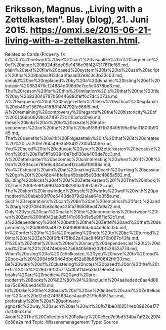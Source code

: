 # Eriksson, Magnus. „Living with a Zettelkasten“. Blay (blog), 21. Juni 2015. https://omxi.se/2015-06-21-living-with-a-zettelkasten.html.

Related to Cards (Property 1): In%20a%20network%20we%20can't%20visualize%20a%20sequence%20of%20more%206024d5de09e1436e98f4243176f1ef69.md, plain%20text%20file%20based%20system%20is%20to%20use%20scripts%20tha%209badea913dca4faaad32e8c3c3b23c03.md, should%20be%20replaced%20by%20a%20dynamic%20listing%20of%20indexic%20883476cf24884d098d9e7ce5e0878be3.md, The%20reason%20for%20this%20limitation%20is%20that%20the%20file%20sy%20833046787b50446890feff6c7d43073a.md, A%20sequence%20of%20Folgezetteln%20links%20without%20explanati%20cb49bf15676c41ff881474792fe866f5.md, A%20remaining%20controversy%20regards%20the%20historicity%20of%2001469b0929bc471f9772c1165afcd0e6.md, these%20links%20or%20to%20create%20note-sequences%20on%20the%20fly%20ba8f88d7fb39405195e95e01800b9045.md, The%20benefits%20with%20Folgezetteln%20is%20that%20it%20creates%20%20c7a20fef764a49e3b93412730fd1409e.md, You%20need%20to%20educate%20your%20Zettelkasten%20because%20on%20d%20a11a5ff1b93940a7bd130eb400de7dc3.md, A%20Zettelkasten%20becomes%20uninteresting%20when%201)%20It%20do%20394cce76fe9c434cbd412ca6b110988a.md, You%20should%20aim%20at%20making%20each%20writing%20session%20go%20t%20e48b44bfe1ae45bab85e93dc4885a582.md, Building%20blocks%20of%20a%20Zettelkasten%201%20The%20Inbox;%20The%200fe1e91599074309828fdafb97fa972c.md, The%20short%20knowledge%20cycle%20works%20well%20with%20pomodoro%20ebeb93f70c5443dc879d2a1ae64d355e.md, Such%20separations%20can%20be%20an%20empirical%20fact,%20and%20arg%20708435e3c8ce435fa796558ed47c9a72.md, Only%20you%20can%20make%20the%20connections%20between%20two%20Zett%209fd042ab9d5141c893d9e5e98f1c52b1.md, a%20dependency%20of%20both%20the%20Zettel%20and%20the%20dependency%20d9893a4872d34669906dab44c9cfcd5b.md, In%20order%20for%20a%20reading%20note%20to%20be%20turned%20into%20a%20Ze%20f6fb4751b02a43ac846fb76b067c43fa.md, If%20a%20Zettel%20has%20too%20many%20dependencies%20to%20stand%20on%20%20474e0de4756940568e232b152652a77d.md, When%20using%20a%20Zettelkasten,%20you%20have%20to%20read%20books%20%2084b6f0464dbc452a88b85ff0642f4f30.md, Be%20wary%20of%20clustering%20notes%20based%20on%20the%20texts%20str%2029d76f0057f74dffaf114eb3b079ee84.md, books%20are%20medieval%20and%20pre-modern%20Books%20%E2%80%94%20includin%204aabededc8aa4d06ba75c6980aed46f8.md, to%20take%20the%20basis%20of%20an%20index%20card%20Zettelkasten%20an%20ef2eb27493834ce4aad52f79d66515ac.md, preferably%20in%20a%20software-agnostic%20way,%20such%20as%20wit%20fb71be0102514eb88826e177dcff39a3.md, Avoid%20The%20Collectors%20Fallacy%200c5cd7c9bd534ba7af22c29746c88e2a.md
Topic: Wissensmanagement
Type: Source